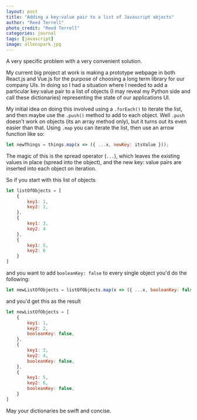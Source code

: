 ```yaml
---
layout: post
title: "Adding a key:value pair to a list of Javascript objects"
author: "Reed Terrell"
photo_credit: "Reed Terrell"
categories: journal
tags: [javascript]
image: allenspark.jpg
---
```


A very specific problem with a very convenient solution.

My current big project at work is making a prototype webpage in both React.js and Vue.js for the purpose of choosing a long term library for our company UIs. In doing so I had a situation where I needed to add a particular key:value pair to a list of objects (I may reveal my Python side and call these dictionaries) representing the state of our applications UI.

My initial idea on doing this involved using a `.forEach()` to iterate the list, and then maybe use the `.push()` method to add to each object. Well `.push` doesn't work on objects (its an array method only), but it turns out its even easier than that. Using `.map` you can iterate the list, then use an arrow function like so:

```javascript
let newThings = things.map(x => ({ ...x, newKey: itsValue }));
```

The magic of this is the spread operator (`...`), which leaves the existing values in place (spread into the object), and the new key: value pairs are inserted into each object on iteration.

So if you start with this list of objects

```javascript
let listOfObjects = [
    {
        key1: 1,
        key2: 2,
    },
    {
        key1: 3,
        key2: 4
    },
    {
        key1: 5,
        key2: 6
    }
]
```

and you want to add `booleanKey: false` to every single object you'd do the following:

```javascript
let newListOfObjects = listOfObjects.map(x => ({ ...x, booleanKey: false }));
```

and you'd get this as the result

```javascript
let newListOfObjects = [
    {
        key1: 1,
        key2: 2,
        booleanKey: false,
    },
    {
        key1: 3,
        key2: 4,
        booleanKey: false,
    },
    {
        key1: 5,
        key2: 6,
        booleanKey: false,
    }
]
```

May your dictionaries be swift and concise.
